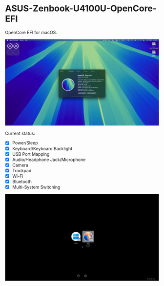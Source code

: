 # ASUS-Zenbook-U4100U-OpenCore-EFI

OpenCore EFI for macOS.

![](doc/about-this-hack.png)

Current status:

- [x] Power/Sleep
- [x] Keyboard/Keyboard Backlight
- [x] USB Port Mapping
- [x] Audio/Headphone Jack/Microphone
- [x] Camera
- [x] Trackpad
- [x] Wi-Fi
- [x] Bluetooth
- [x] Multi-System Switching

![](doc/opencore-menu-picker.png)
